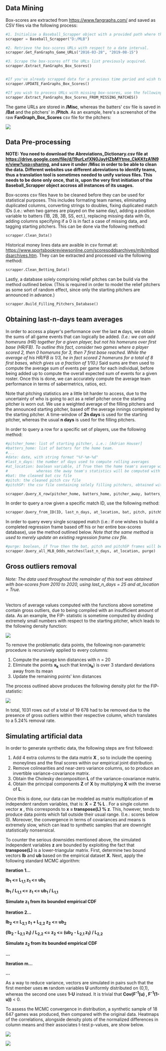 ## Data Mining

Box-scores are extracted from https://www.fangraphs.com/ and saved as CSV files via the following process:

```python
#1. Initialise a Baseball_Scrapper object with a provided path where the files will be stored. 
scrapper = Baseball_Scrapper("D:/MLB")

#2. Retrieve the box-scores URLs with respect to a date interval. 
scrapper.Get_FanGraphs_Game_URLs("2016-03-28", "2019-08-15")

#3. Scrape the box-scores off the URLs list previously acquired. 
scrapper.Extract_FanGraphs_Box_Scores()


#If you've already scrapped data for a previous time period and wish to simply update your box-scores list, use the following method:
scrapper.UPDATE_FanGraphs_Box_Scores()

#If you wish to process URLs with missing box-scores, use the following method:
scrapper.Extract_FanGraphs_Box_Scores_FROM_MISSING_MATCHES()
```


The game URLs are stored in **/Misc**, whereas the batters' csv file is saved in **/Bat** and the pitchers' in **/Pitch**. As an example, here's a screenshot of the raw **FanGraph_Box_Scores** csv file for the pitchers:

![](https://i.imgur.com/KX6K3AY.png)


## Data Pre-processing

**NOTE: You need to download the Abreviations_Dictionary.csv file at https://drive.google.com/file/d/19urLxfXN0JayHZbMYtme_CkKKfzA1N9e/view?usp=sharing, and save it under /Misc in order to be able to clean the data. Different websites use different abreviations to identify teams, thus a translation tool is sometimes needed to unify various files. This needs to be done only once, that is, upon the very first initiation of the Baseball_Scrapper object accross all instances of its usages.**

Box-scores csv files have to be cleaned before they can be used for statistical purposes. This includes formating team names, eliminating duplicated columns, converting strings to doubles, fixing duplicated match IDs (i.e.: when two games are played on the same day), adding a position variable to batters (1B, 2B, 3B, SS, ect.), replacing missing data with 0s, adding columns specifying if a 0 is in fact a case of missing data, and tagging starting pitchers. This can be done via the following method:

```python
scrapper.Clean_Data()
```

Historical money lines data are avaible in csv format at: https://www.sportsbookreviewsonline.com/scoresoddsarchives/mlb/mlboddsarchives.htm. They can be extracted and processed via the following method:
```python
scrapper.Clean_Betting_Data()
```

Lastly, a database solely comprising relief pitches can be build via the method outlined below. (This is required in order to model the relief pitchers as some sort of random effect, since only the starting pitchers are announced in advance.)
```python
scrapper.Build_Filling_Pitchers_Database()
```


## Obtaining last-n-days team averages

In order to access a player's performance over the last **n** days, we obtain the sums of all game events that can logically be added. *(I.e.: we can add homeruns (HR) together for a given player, but not his homeruns over first base (HR/FB). To outline this fact, consider two games where a player scored 2, then 0 homeruns for 3, then 7 first base reached. While the average of his HR/FB is 1/3, he in fact scored 2 homeruns for a total of 8 first bases, which gives us a fraction of 1/10.)* Said sums are then used to compute the average sum of events per game for each individual, before being added up to compute the overall expected sum of events for a given roster. Once this is done, we can accurately compute the average team performance in terms of sabermetrics, ratios, ect.

Note that pitching statistics are a little bit harder to access, due to the uncertainty of who is going to act as a relief pitcher once the starting pitcher is worn out. We use a weighted average of the filling pitchers and the announced starting pitcher, based off the average innings completed by the starting pitcher. A time-window of **2n days** is used for the starting pitcher, whereas the usual **n days** is used for the filling pitchers.

In order to query a row for a specific set of players, use the following method:
```python
#pitcher_home: list of starting pitcher, i.e.: [Adrian Houser]
#batters_home: list of batters for the home team.
#...
#date: date, with string format "%Y-%m-%d"
#last_n_days: the number of days used to compute rolling averages
#at_location: boolean variable, if True then the home team's average will be assessed with respect to their matches player at home over the last_n_days,
#             whereas the away team's statistics will be computed with respect to their games player away from home.
#bat: the cleaned bat csv file
#pitch: the cleaned pitch csv file
#pitchSP: the csv file containing solely filling pitchers, obtained with the scrapper.Build_Filling_Pitchers_Database() method.

scrapper.Query_X_row(pitcher_home, batters_home, pitcher_away, batters_away, date, last_n_days, at_location, bat, pitch, pitchSP)
```

In order to query a row given a specific match ID, use the following method:
```python
scrapper.Query_from_ID(ID, last_n_days, at_location, bat, pitch, pitchSP)
```

In order to query every single scrapped match (i.e.: if one wishes to build a completed regression frame based off his or her entire box-scores database), use the method outlined below. *Note that the same method is used to merely update an existing regression frame csv file.*
```python
#purge: boolean, if True then the bat, pitch and pitchSP frames will be purged every 100 iterations.
scrapper.Query_all_MLB_Odds_matches(last_n_days, at_location, purge)
```


## Gross outliers removal

###### Note: The data used throughout the remainder of this text was obtained with box-scores from 2010 to 2020, using last_n_days = 25 and at_location = True. 

Vectors of average values computed with the functions above sometime contain gross outliers, due to being compiled with an insufficient amount of data. As an example, the FIP- statistic is sometime computed by dividing extremely small numbers with respect to the starting pitcher, which leads to the following density function:<br/>


![](https://i.imgur.com/QcFcN56.png)<br/>


To remove the problematic data points, the following non-parametric procedure is recursively applied to every columns:<br/>
1. Compute the average knn distances with n = 20
2. Eliminate the points **x<sub>k</sub>** such that knn(**x<sub>k</sub>**) is over 3 standard deviations away from its mean
3. Update the remaining points' knn distances<br/>

The process outlined above produces the following density plot for the FIP- statistic:<br/>


![](https://i.imgur.com/du4CE9T.png)<br/>


In total, 1031 rows out of a total of 19 678 had to be removed due to the presence of gross outliers within their respective column, which translates to a 5.24% removal rate.


## Simulating artificial data

In order to generate synthetic data, the following steps are first followed:<br/>
1. Add 4 extra columns to the data matrix **X** , so to include the opening moneylines and the final scores within our empirical joint distribution.
2. Remove colinearities and near-zero variance columns, so to produce an invertible variance-covariance matrix.
3. Obtain the Cholesky decomposition **L** of the variance-covariance matrix.
4. Obtain the principal components **Z** of **X** by multiplying **X** with the inverse of **L**.<br/> 

Once this is done, our data can be modeled as matrix multiplication of **m** independent random variables, that is: **X** = **Z % L** . For a single column vector **x** , this corresponds to **x = transpose(L) % z**. This, however, tends to produce data points which fall outside their usual range. (I.e.: scores below 0). Moreover, the convergence in terms of covariances and means is extremely slow, which can lead to synthetic samples that are downright statistically nonsensical.

To counter the serious downsides mentioned above, the simulated independent variables **z** are bounded by exploiting the fact that **transpose(L)** is a lower-triangular matrix. First, determine two bound vectors **lb** and **ub** based on the empirical dataset **X**. Next, apply the following standard MCMC algorithm: <br/>

**Iteration 1...**

**lb<sub>1</sub> <= L<sub>1,1</sub> z<sub>1</sub> <= ub<sub>1</sub>**

**lb<sub>1</sub> / L<sub>1,1</sub> <=  z<sub>1</sub> <= ub<sub>1</sub> / L<sub>1,1</sub>**

**Simulate z<sub>1</sub> from its bounded empirical CDF**<br/>

**Iteration 2...**

**lb<sub>2</sub> <= L<sub>2,1</sub> z<sub>1</sub> + L<sub>2,2</sub> z<sub>2</sub> <= ub<sub>2</sub>**

**(lb<sub>2</sub> - L<sub>2,1</sub> z<sub>1</sub>) / L<sub>2,2</sub> <=   z<sub>2</sub> <= (ub<sub>2</sub> - L<sub>2,1</sub> z<sub>1</sub>) / L<sub>2,2</sub>**

**Simulate z<sub>2</sub> from its bounded empirical CDF**<br/>

**...**<br/>

**Iteration m...**

**...**<br/>

As a way to reduce variance, vectors are simulated in pairs such that the first member uses **m** random variables **U** uniformly distributed on (0,1), whereas the second one uses **1-U** instead. It is trivial that **Cov(F<sup>-1</sup>(u) , F<sup>-1</sup>(1-u))** < 0.


To assess the MCMC convergence in distribution, a synthetic sample of 18 647 games was produced, then compared with the original data. Heatmaps of the correlations, alongside density plots of the normalized differences in column means and their associates t-test p-values, are show below.

![](https://i.imgur.com/7pK3Vqb.png)<br/>

![](https://i.imgur.com/l1W5bSJ.png)<br/>





